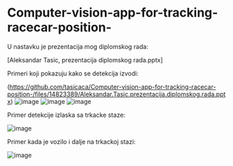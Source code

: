 # Computer-vision-app-for-tracking-racecar-position-

U nastavku je prezentacija mog diplomskog rada:

[Aleksandar Tasic, prezentacija diplomskog rada.pptx]

Primeri koji pokazuju kako se detekcija izvodi:

(https://github.com/tasicaca/Computer-vision-app-for-tracking-racecar-position-/files/14823389/Aleksandar.Tasic.prezentacija.diplomskog.rada.pptx)
![image](https://github.com/tasicaca/Computer-vision-app-for-tracking-racecar-position-/assets/96747833/e6d28720-5a10-45c3-a323-39452bf1ea68)
![image](https://github.com/tasicaca/Computer-vision-app-for-tracking-racecar-position-/assets/96747833/b58df18a-b69b-42e4-83ad-9f3ac5d9c37b)
![image](https://github.com/tasicaca/Computer-vision-app-for-tracking-racecar-position-/assets/96747833/d7a60049-bbb0-4e25-8d4e-7afb7293478f)

Primer detekcije izlaska sa trkacke staze:

![image](https://github.com/tasicaca/Computer-vision-app-for-tracking-racecar-position-/assets/96747833/5ec35950-6793-44e7-ab43-c35c48986682)

Primer kada je vozilo i dalje na trkackoj stazi:

![image](https://github.com/tasicaca/Computer-vision-app-for-tracking-racecar-position-/assets/96747833/d486afa5-0d12-410a-a663-3fe0abade8d0)



